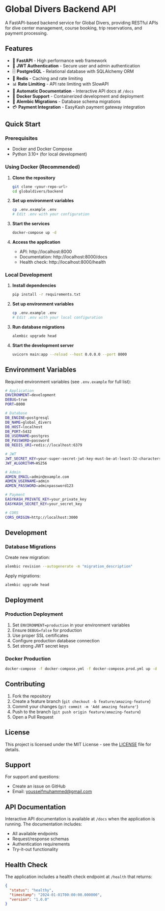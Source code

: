 # Global Divers Backend API

A FastAPI-based backend service for Global Divers, providing RESTful APIs for dive center management, course booking, trip reservations, and payment processing.

## Features

- 🚀 **FastAPI** - High performance web framework
- 🔐 **JWT Authentication** - Secure user and admin authentication
- 🗄️ **PostgreSQL** - Relational database with SQLAlchemy ORM
- 🎯 **Redis** - Caching and rate limiting
- 📊 **Rate Limiting** - API rate limiting with SlowAPI
- 📝 **Automatic Documentation** - Interactive API docs at `/docs`
- 🐳 **Docker Support** - Containerized development and deployment
- 🧪 **Alembic Migrations** - Database schema migrations
- 💳 **Payment Integration** - EasyKash payment gateway integration

## Quick Start

### Prerequisites

- Docker and Docker Compose
- Python 3.10+ (for local development)

### Using Docker (Recommended)

1. **Clone the repository**

   ```bash
   git clone <your-repo-url>
   cd globaldivers/backend
   ```

2. **Set up environment variables**

   ```bash
   cp .env.example .env
   # Edit .env with your configuration
   ```

3. **Start the services**

   ```bash
   docker-compose up -d
   ```

4. **Access the application**
   - API: http://localhost:8000
   - Documentation: http://localhost:8000/docs
   - Health check: http://localhost:8000/health

### Local Development

1. **Install dependencies**

   ```bash
   pip install -r requirements.txt
   ```

2. **Set up environment variables**

   ```bash
   cp .env.example .env
   # Edit .env with your local configuration
   ```

3. **Run database migrations**

   ```bash
   alembic upgrade head
   ```

4. **Start the development server**
   ```bash
   uvicorn main:app --reload --host 0.0.0.0 --port 8000
   ```

## Environment Variables

Required environment variables (see `.env.example` for full list):

```bash
# Application
ENVIRONMENT=development
DEBUG=true
PORT=8000

# Database
DB_ENGINE=postgresql
DB_NAME=global_divers
DB_HOST=localhost
DB_PORT=5432
DB_USERNAME=postgres
DB_PASSWORD=password
DB_REDIS_URI=redis://localhost:6379

# JWT
JWT_SECRET_KEY=your-super-secret-jwt-key-must-be-at-least-32-characters
JWT_ALGORITHM=HS256

# Admin
ADMIN_EMAIL=admin@example.com
ADMIN_USERNAME=admin
ADMIN_PASSWORD=adminpassword123

# Payment
EASYKASH_PRIVATE_KEY=your_private_key
EASYKASH_SECRET_KEY=your_secret_key

# CORS
CORS_ORIGIN=http://localhost:3000
```

## Development

### Database Migrations

Create new migration:

```bash
alembic revision --autogenerate -m "migration_description"
```

Apply migrations:

```bash
alembic upgrade head
```

## Deployment

### Production Deployment

1. Set `ENVIRONMENT=production` in your environment variables
2. Ensure `DEBUG=false` for production
3. Use proper SSL certificates
4. Configure production database connection
5. Set strong JWT secret keys

### Docker Production

```bash
docker-compose -f docker-compose.yml -f docker-compose.prod.yml up -d
```

## Contributing

1. Fork the repository
2. Create a feature branch (`git checkout -b feature/amazing-feature`)
3. Commit your changes (`git commit -m 'Add amazing feature'`)
4. Push to the branch (`git push origin feature/amazing-feature`)
5. Open a Pull Request

## License

This project is licensed under the MIT License - see the [LICENSE](LICENSE) file for details.

## Support

For support and questions:

- Create an issue on GitHub
- Email: yousseifmuhammed@gmail.com

## API Documentation

Interactive API documentation is available at `/docs` when the application is running. The documentation includes:

- All available endpoints
- Request/response schemas
- Authentication requirements
- Try-it-out functionality

## Health Check

The application includes a health check endpoint at `/health` that returns:

```json
{
  "status": "healthy",
  "timestamp": "2024-01-01T00:00:00.000000",
  "version": "1.0.0"
}
```

